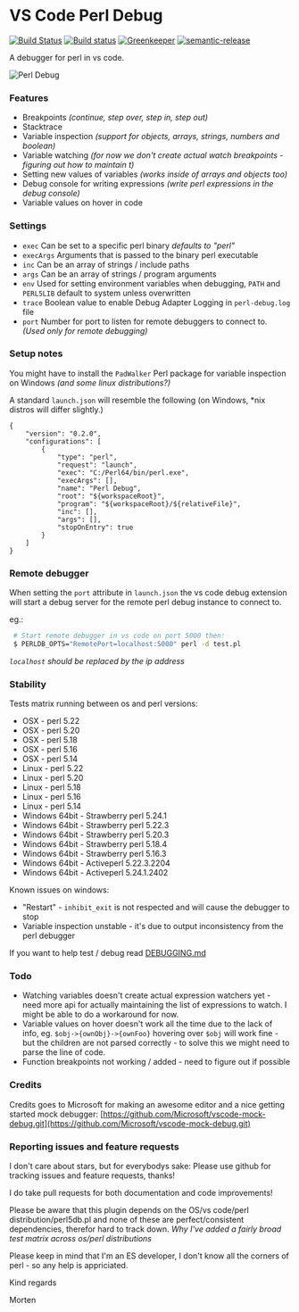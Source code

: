 # VS Code Perl Debug
[![Build Status](https://travis-ci.org/raix/vscode-perl-debug.svg?branch=master)](https://travis-ci.org/raix/vscode-perl-debug)
[![Build status](https://ci.appveyor.com/api/projects/status/rtt7e5fq99vw6857/branch/master)](https://ci.appveyor.com/project/raix/vscode-perl-debug/branch/master)
[![Greenkeeper](https://badges.greenkeeper.io/raix/vscode-perl-debug.svg)](https://greenkeeper.io/)
[![semantic-release](https://img.shields.io/badge/%20%20%F0%9F%93%A6%F0%9F%9A%80-semantic--release-e10079.svg)](https://github.com/semantic-release/semantic-release)

A debugger for perl in vs code.

![Perl Debug](images/vscode-perl-debugger.gif)

### Features
* Breakpoints *(continue, step over, step in, step out)*
* Stacktrace
* Variable inspection *(support for objects, arrays, strings, numbers and boolean)*
* Variable watching *(for now we don't create actual watch breakpoints - figuring out how to maintain t)*
* Setting new values of variables *(works inside of arrays and objects too)*
* Debug console for writing expressions *(write perl expressions in the debug console)*
* Variable values on hover in code

### Settings

* `exec` Can be set to a specific perl binary *defaults to "perl"*
* `execArgs` Arguments that is passed to the binary perl executable
* `inc` Can be an array of strings / include paths
* `args` Can be an array of strings / program arguments
* `env` Used for setting environment variables when debugging, `PATH` and `PERL5LIB` default to system unless overwritten
* `trace` Boolean value to enable Debug Adapter Logging in `perl-debug.log` file
* `port` Number for port to listen for remote debuggers to connect to. *(Used only for remote debugging)*

### Setup notes

You might have to install the `PadWalker` Perl package for variable inspection on Windows *(and some linux distributions?)*

A standard `launch.json` will resemble the following (on Windows, *nix distros will differ slightly.)

    {
        "version": "0.2.0",
        "configurations": [
            {
                "type": "perl",
                "request": "launch",
                "exec": "C:/Perl64/bin/perl.exe",
                "execArgs": [],
                "name": "Perl Debug",
                "root": "${workspaceRoot}",
                "program": "${workspaceRoot}/${relativeFile}",
                "inc": [],
                "args": [],
                "stopOnEntry": true
            }
        ]
    }

### Remote debugger

When setting the `port` attribute in `launch.json` the vs code debug extension will start a debug server for the remote perl debug instance to connect to.

eg.:
```bash
 # Start remote debugger in vs code on port 5000 then:
 $ PERLDB_OPTS="RemotePort=localhost:5000" perl -d test.pl
```
*`localhost` should be replaced by the ip address*

### Stability

Tests matrix running between os and perl versions:

* OSX - perl 5.22
* OSX - perl 5.20
* OSX - perl 5.18
* OSX - perl 5.16
* OSX - perl 5.14
* Linux - perl 5.22
* Linux - perl 5.20
* Linux - perl 5.18
* Linux - perl 5.16
* Linux - perl 5.14
* Windows 64bit - Strawberry perl 5.24.1
* Windows 64bit - Strawberry perl 5.22.3
* Windows 64bit - Strawberry perl 5.20.3
* Windows 64bit - Strawberry perl 5.18.4
* Windows 64bit - Strawberry perl 5.16.3
* Windows 64bit - Activeperl 5.22.3.2204
* Windows 64bit - Activeperl 5.24.1.2402

Known issues on windows:

* "Restart" - `inhibit_exit` is not respected and will cause the debugger to stop
* Variable inspection unstable - it's due to output inconsistency from the perl debugger

If you want to help test / debug read [DEBUGGING.md](DEBUGGING.md)

### Todo

* Watching variables doesn't create actual expression watchers yet - need more api for actually maintaining the list of expressions to watch. I might be able to do a workaround for now.
* Variable values on hover doesn't work all the time due to the lack of info, eg. `$obj->{ownObj}->{ownFoo}` hovering over `$obj` will work fine - but the children are not parsed correctly - to solve this we might need to parse the line of code.
* Function breakpoints not working / added - need to figure out if possible

### Credits

Credits goes to Microsoft for making an awesome editor and a nice getting started mock debugger: [https://github.com/Microsoft/vscode-mock-debug.git](https://github.com/Microsoft/vscode-mock-debug.git)


### Reporting issues and feature requests

I don't care about stars, but for everybodys sake:
Please use github for tracking issues and feature requests, thanks!

I do take pull requests for both documentation and code improvements!

Please be aware that this plugin depends on the OS/vs code/perl distribution/perl5db.pl
and none of these are perfect/consistent dependencies, therefor hard to track down.
*Why I've added a fairly broad test matrix across os/perl distributions*

Please keep in mind that I'm an ES developer, I don't know all
the corners of perl - so any help is appriciated.

Kind regards

Morten
